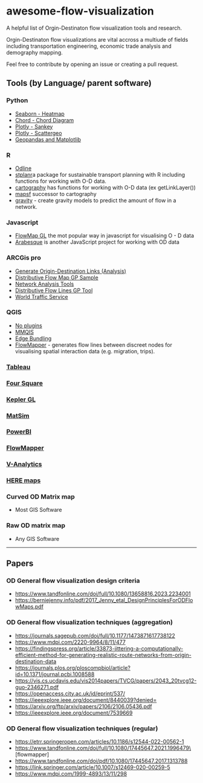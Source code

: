 # awesome-flow-visualization
A helpful list of Orgin-Destinaton flow visualization tools and research. 

Orgin-Destinaton flow visualizations are vital accross a multiude of fields including transportation engineering, economic trade analysis and demography mapping. 

Feel free to contribute by opening an issue or creating a pull request. 

## Tools (by Language/ parent software)	

### Python
 - [Seaborn - Heatmap](https://seaborn.pydata.org/generated/seaborn.heatmap.html)
 - [Chord - Chord Diagram](https://python-graph-gallery.com/chord-diagram/) 
 - [Plotly - Sankey](https://python-graph-gallery.com/sankey-diagram/)
 - [Plotly - Scattergeo](https://coderzcolumn.com/tutorials/data-science/how-to-create-connection-map-chart-in-python-jupyter-notebook-plotly-and-geopandas#1)
 - [Geopandas and Matplotlib](https://coderzcolumn.com/tutorials/data-science/how-to-create-connection-map-chart-in-python-jupyter-notebook-plotly-and-geopandas#2)
   
### R
 - [Odline](https://github.com/maptalks/maptalks.odline)
 - [stplanr](https://github.com/ropensci/stplanr/)a package for sustainable transport planning with R including functions for working with O-D data.
 - [cartography](https://riatelab.github.io/cartography/) has functions for working with O-D data (ex getLinkLayer())
 - [mapsf](https://github.com/riatelab/mapsf) successor to cartography
 - [gravity](https://pacha.dev/gravity/) - create gravity models to predict the amount of flow in a network.

### Javascript
   - [FlowMap GL](https://github.com/visgl/flowmap.gl) the mot popular way in javascript for visualising O - D data
   - [Arabesque](https://github.com/gflowiz/arabesque) is another JavaScript project for working with OD data

### ARCGis pro
 - [Generate Origin-Destination Links (Analysis)](https://pro.arcgis.com/en/pro-app/latest/tool-reference/analysis/generate-origin-destination-links.htm) 
 - [Distributive Flow Map GP Sample](https://geoxc.maps.arcgis.com/home/item.html?id=46a5ce17daa146e29aa60bc3535d3833) 
 - [Network Analysis Tools](https://support.esri.com/en-us/knowledge-base/deprecation-network-analysis-tools-in-the-ready-to-use-000027444)
 - [Distributive Flow Lines GP Tool](https://hub.arcgis.com/content/04fa6ed8746b451892f339011aaf989d/about)
 - [World Traffic Service](https://www.arcgis.com/home/item.html?id=ff11eb5b930b4fabba15c47feb130de4)

### QGIS 
 - [No plugins](https://plugins.qgis.org/planet/tag/flows/)
 - [MMQIS](https://michaelminn.com/linux/mmqgis/)
 - [Edge Bundling](https://github.com/ait-energy/qgis-edge-bundling)
 - [FlowMapper](https://plugins.qgis.org/plugins/FlowMapper/) - generates flow lines between discreet nodes for visualising spatial interaction data (e.g. migration, trips).

### [Tableau](https://community.tableau.com/s/news/a0A4T000001v7UCUAY/origindestination-maps-or-flow-maps) 

### [Four Square]( https://location.foursquare.com/studio/docs/use-cases-origin-destination-analysis)

### [Kepler GL](https://github.com/keplergl/kepler.gl)

### [MatSim](https://matsim.org/)

### [PowerBI](https://www.sqlshack.com/flow-map-chart-in-power-bi-desktop/)

### [FlowMapper](https://flowmapper.org/ )

### [V-Analytics](http://geoanalytics.net/V-Analytics/)

### [HERE maps](https://www.here.com/docs/bundle/traffic-api-developer-guide-v6-china/page/topics_v6.1/example-flow.html)

### Curved OD Matrix map
 - Most GIS Software
   
### Raw OD matrix map
 - Any GIS Software

---
## Papers

### OD General flow visualization design criteria 
 - https://www.tandfonline.com/doi/full/10.1080/13658816.2023.2234001 
 - https://berniejenny.info/pdf/2017_Jenny_etal_DesignPrinciplesForODFlowMaps.pdf

### OD General flow visualization techniques (aggregation)
 - https://journals.sagepub.com/doi/full/10.1177/1473871617738122
 - https://www.mdpi.com/2220-9964/8/11/477
 - https://findingspress.org/article/33873-jittering-a-computationally-efficient-method-for-generating-realistic-route-networks-from-origin-destination-data 
 - https://journals.plos.org/ploscompbiol/article?id=10.1371/journal.pcbi.1008588 
 - https://vis.cs.ucdavis.edu/vis2014papers/TVCG/papers/2043_20tvcg12-guo-2346271.pdf
 - https://openaccess.city.ac.uk/id/eprint/537/
 - https://ieeexplore.ieee.org/document/8440039?denied= 
 - https://arxiv.org/ftp/arxiv/papers/2106/2106.05436.pdf
 - https://ieeexplore.ieee.org/document/7539669

### OD General flow visualization techniques (regular)
 - https://etrr.springeropen.com/articles/10.1186/s12544-022-00562-1 
 - https://www.tandfonline.com/doi/full/10.1080/17445647.2021.1996479\ [flowmapper]
 - https://www.tandfonline.com/doi/pdf/10.1080/17445647.2017.1313788
 - https://link.springer.com/article/10.1007/s12469-020-00259-5 
 - https://www.mdpi.com/1999-4893/13/11/298
